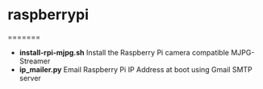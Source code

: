 # raspberrypi
=======

- **install-rpi-mjpg.sh** Install the Raspberry Pi camera compatible MJPG-Streamer
- **ip_mailer.py** Email Raspberry Pi IP Address at boot using Gmail SMTP server